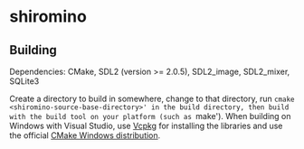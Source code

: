 # shiromino

## Building
Dependencies: CMake, SDL2 (version >= 2.0.5), SDL2_image, SDL2_mixer, SQLite3

Create a directory to build in somewhere, change to that directory, run `cmake
<shiromino-source-base-directory>' in the build directory, then build with the
build tool on your platform (such as `make'). When building on Windows with
Visual Studio, use [Vcpkg](https://github.com/Microsoft/vcpkg) for installing
the libraries and use the official [CMake Windows
distribution](https://cmake.org/download/).
